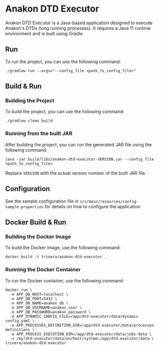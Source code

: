 # Anakon DTD Executor

Anakon DTD Executor is a Java-based application designed to execute Anakon's DTDs (long running processes).
It requires a Java 11 runtime environment and is built using Gradle.


## Run
To run the project, you can use the following command:

```shell
./gradlew run --args="--config_file <path_to_config_file>"
```

## Build & Run
### Building the Project
To build the project, you can use the following command:
```shell
./gradlew clean build
```

### Running from the built JAR
After building the project, you can run the generated JAR file using the following command:
```shell
java -jar build/libs/anakon-dtd-executor-VERSION.jar --config_file <path_to_config_file>
``` 
Replace `VERSION` with the actual version number of the built JAR file.

## Configuration
See the sample configuration file in `src/main/resources/config-sample.properties` for details on how to configure the application.

## Docker Build & Run
### Building the Docker Image
To build the Docker image, use the following command:
```shell
docker build -t trinera/anakon-dtd-executor .
```

### Running the Docker Container
To run the Docker container, use the following command:
```shell
docker run \
  -e APP_DB_HOST=localhost \
  -e APP_DB_PORT=5432 \
  -e APP_DB_NAME=anakon_db \
  -e APP_DB_USERNAME=anakon_user \
  -e APP_DB_PASSWORD=anakon_password \
  -e APP_DYNAMIC_CONFIG_FILE=/app/dtd-executor/data/dynamic-config.yaml \
  -e APP_PROCESSES_DEFINITION_DIR=/app/dtd-executor/data/processes-definitions \
  -e APP_PROCESS_EXECUTION_DIR=/app/dtd-executor/data/jobs-data \
  -v /my/dtd-executor/data/on/host/system:/app/dtd-executor/data \
trinera/anakon-dtd-executor
```


